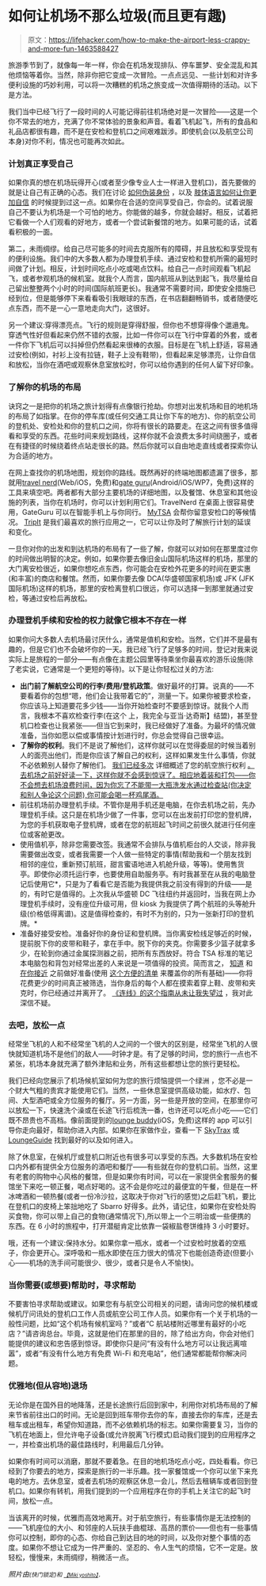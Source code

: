 # 如何让机场不那么垃圾(而且更有趣)

> 原文：<https://lifehacker.com/how-to-make-the-airport-less-crappy-and-more-fun-1463588427>

旅游季节到了，就像每一年一样，你会在机场发现排队、停车噩梦、安全混乱和其他烦恼等着你。当然，除非你把它变成一次冒险。一点点远见、一些计划和对许多便利设施的巧妙利用，可以将一次糟糕的机场之旅变成一次值得期待的活动。以下是方法。



我们当中已经飞行了一段时间的人可能记得前往机场绝对是一次冒险——这是一个你不常去的地方，充满了你不常体验的景象和声音。看着飞机起飞，所有的食品和礼品店都很有趣，而不是在安检和登机口之间艰难跋涉。即使机会(以及航空公司本身)对你不利，情况也可能再次如此。

### 计划真正享受自己

如果你真的想在机场玩得开心(或者至少像专业人士一样进入登机口)，首先要做的就是让自己有正确的心态。我们在讨论 [如何伪装身份](https://lifehacker.com/how-to-choose-and-maintain-a-cover-identity-5960441) ，以及 [肢体语言如何让你更加自信](http://lifehacker.com/faking-powerful-body-language-reduces-stress-and-makes-5987141) 的时候提到过这一点。如果你在合适的空间享受自己，你会的。试着说服自己不要认为机场是一个可怕的地方。你能做的越多，你就会越好。相反，试着把它看做一个人们观看的好地方，或者一个尝试新餐馆的地方。如果可能的话，试着看积极的一面。

第二，未雨绸缪。给自己尽可能多的时间去克服所有的障碍，并且放松和享受现有的便利设施。我们中的大多数人都为办理登机手续、通过安检和登机所需的最短时间做了计划。相反，计划时间吃点小吃或喝点饮料。给自己一点时间观看飞机起飞，或者参观机场的候机室。就我个人而言，国内航班从到达到起飞，我尽量给自己留出整整两个小时的时间(国际航班更长)。我通常不需要时间，即使安全措施已经到位，但是能够停下来看看吸引我眼球的东西，在书店翻翻畅销书，或者随便吃点东西，而不是一心一意地走向大门，这很好。

另一个建议:穿得漂亮点。飞行的规则是穿得舒服，但你也不想穿得像个邋遢鬼。穿透气性好但看起来仍然不错的衣服，比如一件你可以在飞行中穿着的外套，或者一件你下飞机后可以抖掉但仍然看起来很棒的衣服。目标是在飞机上舒适，容易通过安检(例如，衬衫上没有拉链，鞋子上没有鞋带)，但看起来足够漂亮，让你自信和放松，当你在酒吧或观察休息室放松时，你可以给你遇到的任何人留下好印象。

### 了解你的机场的布局

诀窍之一是把你的机场之旅计划得有点像银行抢劫。你想对出发机场和目的地机场的布局了如指掌。在你的停车库(或任何交通工具让你下车的地方)、你的航空公司的登机处、安检处和你的登机口之间，你将有很长的路要走。在这之间有很多值得看和享受的东西。花些时间来规划路线，这样你就不会浪费太多时间绕圈子，或者在有捷径的时候绕着终点站走很长的路。然后你就可以自由地走直线或者探索你认为合适的地方。

在网上查找你的机场地图，规划你的路线。既然再好的终端地图都遗漏了很多，那就用[travel nerd](http://www.travelnerd.com/)(Web/iOS，免费)和[gate guru](http://gateguruapp.com/)(Android/iOS/WP7，免费)这样的工具来填空吧。两者都有大部分主要机场的详细地图，以及餐馆、休息室和其他设施的列表，当你在机场时，你可以计划利用它们。TravelNerd 在桌面上很容易使用，GateGuru 可以在智能手机上与你同行。 [MyTSA](http://apps.usa.gov/tsa-app.shtml) 会帮你留意安检口的等候情况。 [TripIt](http://tripit.com/) 是我们最喜欢的旅行应用之一，它可以让你及时了解旅行计划的延误和变化。

一旦你对你的出发和到达机场的布局有了一些了解，你就可以对如何在那里度过你的时间做出明智的决定。例如，如果你要去像旧金山国际机场这样的机场，那里的大门离安检很近，如果你想吃点东西，你可能会在安检外花更多的时间在更实惠(和丰富)的商店和餐馆。然而，如果你要去像 DCA(华盛顿国家机场)或 JFK (JFK 国际机场)这样的机场，那里的安检离登机口很远，你可以选择一到那里就通过安检，等通过安检后再放松。

### 办理登机手续和安检的权力就像它根本不存在一样

如果你问大多数人去机场最讨厌什么，通常是值机和安检。当然，它们并不是最有趣的，但是它们也不会破坏你的一天。我已经飞行了足够多的时间，登记对我来说实际上是旅程的一部分——有点像在主题公园里等待乘坐你最喜欢的游乐设施(除了老实说，它通常是一个更短的等待)。以下是让你轻松过关的方法:

*   **出门前了解航空公司的行李/费用/登机政策**。做好最坏的打算。说真的——不要看着你的包想“嗯，他们会让我带着它的”，测量一下。如果你被要求检查，你应该马上知道要花多少钱——当你开始检查时不要感到惊讶。就我个人而言，我根本不喜欢检查行李(在这个 上，我完全与亚当·达奇斯】结盟)，甚至登机口检查也让我紧张——但当它到来时，我已经做好了准备。为最坏的情况做准备，当你如愿以偿或事情按计划进行时，你总会觉得自己很幸运。
*   **了解你的权利**。我们不是说了解他们，这样你就可以在觉得委屈的时候当着别人的面亮出他们，而是你应该了解自己的权利，这样如果发生什么事情，你就不必依赖别人替你了解他们。 [我们已经多次](http://lifehacker.com/the-air-travel-rights-you-arent-aware-of-and-how-to-g-508983488) 详细概述了您的航空旅行权利 [。去机场之前好好读一下，这样你就不会感到惊讶了。相应地着装和打包——你不会想去机场浪费时间，因为你忘了不能带一大瓶洗发水通过检查站(你决定和别人争论这个问题),你可能会喝一杯鸡尾酒。](http://lifehacker.com/know-your-rights-as-a-passenger-to-avoid-getting-screwe-5794277)
*   前往机场前办理登机手续。不管你是用手机还是电脑，在你去机场之前，先办理登机手续。这只是在机场少做了一件事，您可以在出发前打印您的登机牌，为您的手机获取电子登机牌，或者在您的航班起飞时间之前很久就进行任何座位或客舱更改。
*   使用值机亭，除非您需要改签。我通常不会排队与值机柜台的人交谈，除非我需要做出改变，或者我需要一个人做一些特定的事情(帮助我和一个朋友找到相邻的座位，重新预订航班，甜言蜜语地进入机舱升级，等等)。使用售货亭。即使你必须托运行李，也要使用自助服务亭。有时我甚至在从我的电脑登记后使用它*，只是为了看看它是否能为我提供我之前没有得到的升级——是的，有时它是值得的。上次我从华盛顿 DC 飞往纽约并返回时，当我在网上办理登机手续时，没有座位升级可用，但 kiosk 为我提供了两个航班的头等舱升级(价格低得离谱)。这是值得检查的，有时不为别的，只为一张新打印的登机牌。*
*   准备好接受安检。准备好你的身份证和登机牌。当你离安检线足够近的时候，提前脱下你的皮带和鞋子，拿在手中。脱下你的夹克。你需要多少篮子就拿多少，在轮到你通过金属探测器之前，把所有东西放好。符合 TSA 标准的笔记本电脑包和背包对经常出差的人来说是一项值得的投资。简而言之， [知道](http://lifehacker.com/how-can-i-best-handle-the-tsa-s-creepy-tactics-when-tra-5900260) 和 [在你接近](http://lifehacker.com/zip-through-the-airport-security-line-like-the-former-s-5903740) 之前做好准备(使用 [这个方便的清单](http://lifehacker.com/get-through-the-airport-in-record-time-with-this-checkl-5861949) 来覆盖你的所有基础)——你将花费更少的时间真正被筛选，当你身后的每个人都在摸索着穿上鞋、皮带和夹克时，你已经通过并离开了。 [《连线》的这个指南从未让我失望过](http://howto.wired.com/wiki/Fly_Through_Airport_Security) ，我对此深信不疑。

### 去吧，放松一点

经常坐飞机的人和不经常坐飞机的人之间的一个很大的区别是，经常坐飞机的人很快就知道机场不是他们的敌人——时钟才是。有了足够的时间，您的旅行一点也不紧张，机场本身就充满了额外津贴和业务，所有这些都想让您的旅行更轻松。

我们已经向您展示了机场候机室如何为您的旅行烦恼提供一个绿洲 ，您不必是一个财大气粗的贵宾才能使用它们。当然，一些休息室提供高级功能，如水疗、包间、大型酒吧或全方位服务的餐厅。另一方面，另一些是开放的空间，在那里你可以放松一下，快速洗个澡或在长途飞行后梳洗一番，也许还可以吃点小吃——它们既不昂贵也不高档。像前面提到的[lounge buddy](http://itunes.apple.com/app/loungebuddy-find-airport-lounges/id674176920)(iOS，免费)这样的 app 可以引导你走向最好，帮助你进入内部。如果你在家做作业，查看一下 [SkyTrax](http://www.airlinequality.com/Product/Lounges.htm) 或 [LoungeGuide](http://www.loungeguide.net/wiki/u/Main_Page) 找到最好的以及如何进入。

除了休息室，在候机厅或登机口附近也有很多可以享受的东西。大多数机场在安检口内外都有提供全方位服务的酒吧和餐厅——有些就在你的登机口前。当然，这里有老套的购物中心风格的餐馆，但是如果你有时间，可以在一家提供全套服务的餐馆坐下来吃一顿正餐，喝点好喝的。这不会是你吃过的最便宜的午餐，但是在一杯冰啤酒和一顿热餐(或者一份冷沙拉，这取决于你对飞行的感觉)之后赶飞机，要比在登机口的皮椅上笨拙地吃了 Sbarro 好得多。此外，请记住，如果你在安检处购买食物，你可以带上自己的食物(通常情况下),所以带上一个三明治或一些便携的东西。在 6 小时的旅程中，打开潜艇肯定比依靠一袋椒盐卷饼维持 3 小时要好。

哦，还有一个建议:保持水分。如果你拿一瓶水，或者一个过安检时放着的空瓶子，你会更开心。深呼吸和一瓶水即使在压力很大的情况下也能创造奇迹(但要小心——机场的洗手间可能很少、很少，或者只是令人不愉快)。

### 当你需要(或想要)帮助时，寻求帮助

不要害怕寻求帮助或建议。如果您有与航空公司相关的问题，请询问您的候机楼或候机厅问讯处的登机口工作人员或航空公司工作人员。如果你有一个关于机场的一般性问题，比如“这个机场有候机室吗？”或者“C 航站楼附近哪里有最好的小吃店？”请咨询总台。毕竟，这就是他们在那里的目的，除了给出方向，你会对他们能提供的建议和忠告感到惊讶。即使你只是问“有没有什么地方可以让我远离喧嚣”，或者“有没有什么地方有免费 Wi-Fi 和充电站”，他们通常都能帮你解决问题。

### 优雅地(但从容地)退场

无论你是在国外目的地降落，还是长途旅行后回到家中，利用你对机场布局的了解来节省前往出口的时间。无论是回到班车带你去你的车，直接去你的车库，还是去租车或出租车，希望你知道路，而不必依赖机场的标志。如果你需要复习，当你的飞机在地面上，但允许电子设备(或允许脱离飞行模式)启动我们提到的应用程序之一，并检查出机场的最佳路线时，利用最后几分钟。

如果你有时间可以消磨，那就不要着急。在目的地机场吃点小吃，四处看看。你已经到了你要去的地方，探索是旅行的一半乐趣。找一家餐馆或一个你可以坐下来充电的地方。去休息室，或者去机场的观察区休息一会儿，然后去租辆车或者回到登机口。如果你有转机，用我们提到的一个应用程序在你的手机上关注它的起飞时间，放松一点。

当该离开的时候，优雅而高效地离开。对于航空旅行，有些事情你是无法控制的——飞机座位的大小、和邻座的人玩扶手曲棍球、高昂的票价——但也有一些事情你可以控制，即你的心态、你给自己到达目的地的时间，以及你对整个事情的态度。如果你不想让它成为一件严重的、坚忍的、令人生气的烦恼，它不一定是。放轻松，慢慢来，未雨绸缪，稍微活一点。

*照片由*<small><small></small></small><small>*(快门锁定)和* [<small>*【Miki yoshito】*</small>](http://www.flickr.com/photos/mujitra/8977362289/)<small>*，*</small></small> 

<small></small>